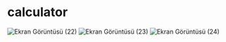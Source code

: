 # calculator
![Ekran Görüntüsü (22)](https://github.com/lalaibrahimzade/test/assets/116654316/af4ff5a7-de46-48b3-905e-b0d58e2d6432)
![Ekran Görüntüsü (23)](https://github.com/lalaibrahimzade/test/assets/116654316/463d161d-b835-4bf9-a8a4-526194c83513)
![Ekran Görüntüsü (24)](https://github.com/lalaibrahimzade/test/assets/116654316/f23472b4-1d1d-42cc-8943-9cc0cf891ca4)
